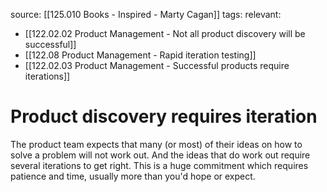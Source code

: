 source: [[125.010 Books - Inspired - Marty Cagan]]
tags:
relevant:
- [[122.02.02 Product Management - Not all product discovery will be successful]]
- [[122.08 Product Management - Rapid iteration testing]]
- [[122.02.03 Product Management - Successful products require iterations]]

# Product discovery requires iteration

The product team expects that many (or most) of their ideas on how to solve a problem will not work out. And the ideas that do work out require several iterations to get right. This is a huge commitment which requires patience and time, usually more than you'd hope or expect.


